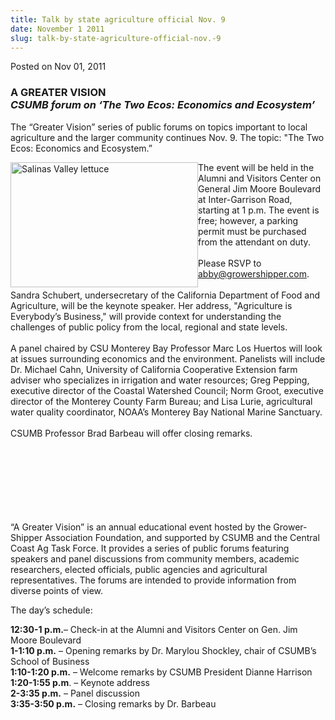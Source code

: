 ```yaml
---
title: Talk by state agriculture official Nov. 9
date: November 1 2011
slug: talk-by-state-agriculture-official-nov.-9
---
```


  



<span class="date">Posted on Nov 01, 2011    </span>
<h3>A GREATER VISION<br>
<em>CSUMB forum on &#x2018;The Two Ecos: Economics and
Ecosystem&#x2019;</em></br></h3>
<p>The &#x201C;Greater Vision&#x201D; series of public forums on topics important
to local agriculture and the larger community continues Nov. 9. The
topic: &quot;The Two Ecos: Economics and Ecosystem.&#x201D;</p>
<p><img alt="Salinas Valley lettuce" src="https://news.csumb.edu/sites/default/files/65/attachments/news/images/salinas_valley_lettuce_field.jpg" style="float:left; width:300px; height:200px">The event will be
held in the Alumni and Visitors Center on General Jim Moore
Boulevard at Inter-Garrison Road, starting at 1 p.m. The event is
free; however, a parking permit must be purchased from the
attendant on duty.<br>
<br>
Please RSVP to <a href="mailto:abby@growershipper.com">abby@growershipper.com</a>.<br>
<br>
Sandra Schubert, undersecretary of the California Department of
Food and Agriculture, will be the keynote speaker. Her address,
&quot;Agriculture is Everybody&#x2019;s Business,&quot; will provide context for
understanding the challenges of public policy from the local,
regional and state levels.<br>
<br>
A panel chaired by CSU Monterey Bay Professor Marc Los Huertos will
look at issues surrounding economics and the environment. Panelists
will include Dr. Michael Cahn, University of California Cooperative
Extension farm adviser who specializes in irrigation and water
resources; Greg Pepping, executive director of the Coastal
Watershed Council; Norm Groot, executive director of the Monterey
County Farm Bureau; and Lisa Lurie, agricultural water quality
coordinator, NOAA&#x2019;s Monterey Bay National Marine Sanctuary.<br>
<br>
CSUMB Professor Brad Barbeau will offer closing remarks.</br></br></br></br></br></br></br></br></img></p>
<p>&#x201C;A Greater Vision&#x201D; is an annual educational event hosted by the
Grower-Shipper Association Foundation, and supported by CSUMB and
the Central Coast Ag Task Force. It provides a series of public
forums featuring speakers and panel discussions from community
members, academic researchers, elected officials, public agencies
and agricultural representatives. The forums are intended to
provide information from diverse points of view.</p>
<p>The day&#x2019;s schedule:</p>
<p><strong>12:30-1 p.m.</strong>&#x2013; Check-in at the Alumni and
Visitors Center on Gen. Jim Moore Boulevard<br>
<strong>1-1:10 p.m.</strong> &#x2013; Opening remarks by Dr. Marylou
Shockley, chair of CSUMB&#x2019;s School of Business<br>
<strong>1:10-1:20 p.m.</strong> &#x2013; Welcome remarks by CSUMB
President Dianne Harrison<br>
<strong>1:20-1:55 p.m</strong>. &#x2013; Keynote address<br>
<strong>2-3:35 p.m.</strong> &#x2013; Panel discussion<br>
<strong>3:35-3:50 p.m.</strong> &#x2013; Closing remarks by Dr.
Barbeau<br>
&#xA0;</br></br></br></br></br></br></p>





```
